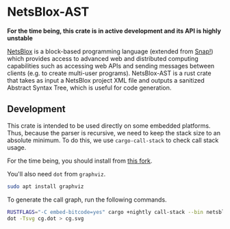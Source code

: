 # NetsBlox-AST

**For the time being, this crate is in active development and its API is highly unstable**

[NetsBlox](https://netsblox.org/) is a block-based programming language (extended from [Snap!](https://snap.berkeley.edu/)) which provides access to advanced web and distributed computing capabilities such as accessing web APIs and sending messages between clients (e.g. to create multi-user programs). NetsBlox-AST is a rust crate that takes as input a NetsBlox project XML file and outputs a sanitized Abstract Syntax Tree, which is useful for code generation.

## Development

This crate is intended to be used directly on some embedded platforms.
Thus, because the parser is recursive, we need to keep the stack size to an absolute minimum.
To do this, we use `cargo-call-stack` to check call stack usage.

For the time being, you should install from [this fork](https://github.com/dragazo/cargo-call-stack).

You'll also need `dot` from `graphviz`.

```bash
sudo apt install graphviz
```

To generate the call graph, run the following commands.

```bash
RUSTFLAGS="-C embed-bitcode=yes" cargo +nightly call-stack --bin netsblox_ast --target x86_64-unknown-linux-gnu >cg.dot
dot -Tsvg cg.dot > cg.svg
```
